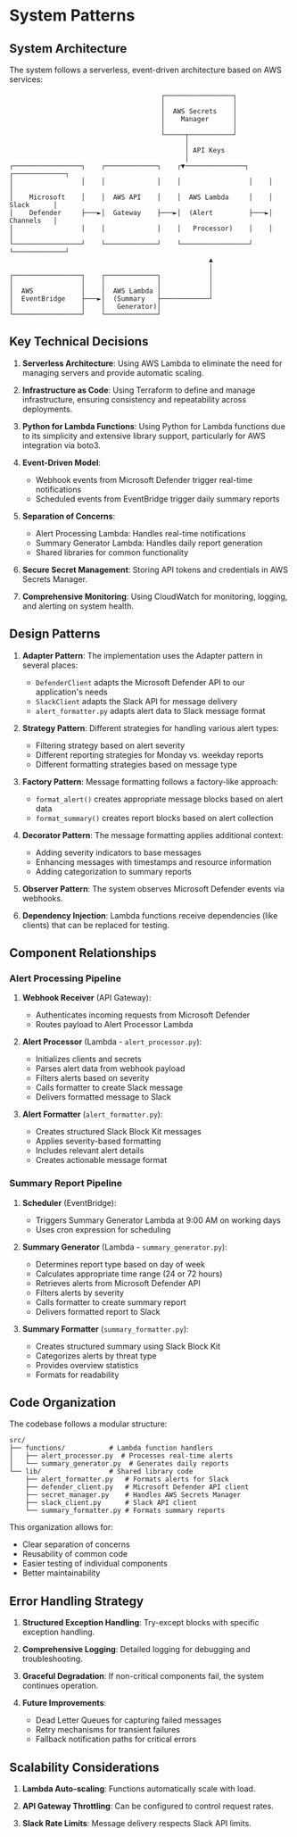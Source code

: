 # System Patterns

## System Architecture

The system follows a serverless, event-driven architecture based on AWS services:

```
                                      ┌─────────────────┐
                                      │                 │
                                      │  AWS Secrets    │
                                      │    Manager      │
                                      │                 │
                                      └─────┬───────────┘
                                            │
                                            │ API Keys
                                            │
┌─────────────────┐    ┌─────────────┐    ┌▼───────────────┐    ┌─────────────┐
│                 │    │             │    │                 │    │             │
│    Microsoft    │    │  AWS API    │    │  AWS Lambda     │    │  Slack      │
│    Defender     ├───►│  Gateway    ├───►│  (Alert         ├───►│  Channels   │
│                 │    │             │    │   Processor)    │    │             │
└─────────────────┘    └─────────────┘    └─────────────────┘    └─────────────┘
                                                  ▲
                                                  │
┌─────────────────┐    ┌─────────────┐            │
│                 │    │             │            │
│  AWS            │    │  AWS Lambda │            │
│  EventBridge    ├───►│  (Summary   ├────────────┘
│                 │    │   Generator)│
└─────────────────┘    └─────────────┘
```

## Key Technical Decisions

1. **Serverless Architecture**: Using AWS Lambda to eliminate the need for managing servers and provide automatic scaling.

2. **Infrastructure as Code**: Using Terraform to define and manage infrastructure, ensuring consistency and repeatability across deployments.

3. **Python for Lambda Functions**: Using Python for Lambda functions due to its simplicity and extensive library support, particularly for AWS integration via boto3.

4. **Event-Driven Model**:
   - Webhook events from Microsoft Defender trigger real-time notifications
   - Scheduled events from EventBridge trigger daily summary reports

5. **Separation of Concerns**:
   - Alert Processing Lambda: Handles real-time notifications
   - Summary Generator Lambda: Handles daily report generation
   - Shared libraries for common functionality

6. **Secure Secret Management**: Storing API tokens and credentials in AWS Secrets Manager.

7. **Comprehensive Monitoring**: Using CloudWatch for monitoring, logging, and alerting on system health.

## Design Patterns

1. **Adapter Pattern**: The implementation uses the Adapter pattern in several places:
   - `DefenderClient` adapts the Microsoft Defender API to our application's needs
   - `SlackClient` adapts the Slack API for message delivery
   - `alert_formatter.py` adapts alert data to Slack message format

2. **Strategy Pattern**: Different strategies for handling various alert types:
   - Filtering strategy based on alert severity
   - Different reporting strategies for Monday vs. weekday reports
   - Different formatting strategies based on message type

3. **Factory Pattern**: Message formatting follows a factory-like approach:
   - `format_alert()` creates appropriate message blocks based on alert data
   - `format_summary()` creates report blocks based on alert collection

4. **Decorator Pattern**: The message formatting applies additional context:
   - Adding severity indicators to base messages
   - Enhancing messages with timestamps and resource information
   - Adding categorization to summary reports

5. **Observer Pattern**: The system observes Microsoft Defender events via webhooks.

6. **Dependency Injection**: Lambda functions receive dependencies (like clients) that can be replaced for testing.

## Component Relationships

### Alert Processing Pipeline

1. **Webhook Receiver** (API Gateway):
   - Authenticates incoming requests from Microsoft Defender
   - Routes payload to Alert Processor Lambda

2. **Alert Processor** (Lambda - `alert_processor.py`):
   - Initializes clients and secrets
   - Parses alert data from webhook payload
   - Filters alerts based on severity
   - Calls formatter to create Slack message
   - Delivers formatted message to Slack

3. **Alert Formatter** (`alert_formatter.py`):
   - Creates structured Slack Block Kit messages
   - Applies severity-based formatting
   - Includes relevant alert details
   - Creates actionable message format

### Summary Report Pipeline

1. **Scheduler** (EventBridge):
   - Triggers Summary Generator Lambda at 9:00 AM on working days
   - Uses cron expression for scheduling

2. **Summary Generator** (Lambda - `summary_generator.py`):
   - Determines report type based on day of week
   - Calculates appropriate time range (24 or 72 hours)
   - Retrieves alerts from Microsoft Defender API
   - Filters alerts by severity
   - Calls formatter to create summary report
   - Delivers formatted report to Slack

3. **Summary Formatter** (`summary_formatter.py`):
   - Creates structured summary using Slack Block Kit
   - Categorizes alerts by threat type
   - Provides overview statistics
   - Formats for readability

## Code Organization

The codebase follows a modular structure:

```
src/
├── functions/           # Lambda function handlers
│   ├── alert_processor.py  # Processes real-time alerts
│   └── summary_generator.py  # Generates daily reports
└── lib/                 # Shared library code
    ├── alert_formatter.py   # Formats alerts for Slack
    ├── defender_client.py   # Microsoft Defender API client
    ├── secret_manager.py    # Handles AWS Secrets Manager
    ├── slack_client.py      # Slack API client
    └── summary_formatter.py # Formats summary reports
```

This organization allows for:
- Clear separation of concerns
- Reusability of common code
- Easier testing of individual components
- Better maintainability

## Error Handling Strategy

1. **Structured Exception Handling**: Try-except blocks with specific exception handling.

2. **Comprehensive Logging**: Detailed logging for debugging and troubleshooting.

3. **Graceful Degradation**: If non-critical components fail, the system continues operation.

4. **Future Improvements**:
   - Dead Letter Queues for capturing failed messages
   - Retry mechanisms for transient failures
   - Fallback notification paths for critical errors

## Scalability Considerations

1. **Lambda Auto-scaling**: Functions automatically scale with load.

2. **API Gateway Throttling**: Can be configured to control request rates.

3. **Slack Rate Limits**: Message delivery respects Slack API limits. 